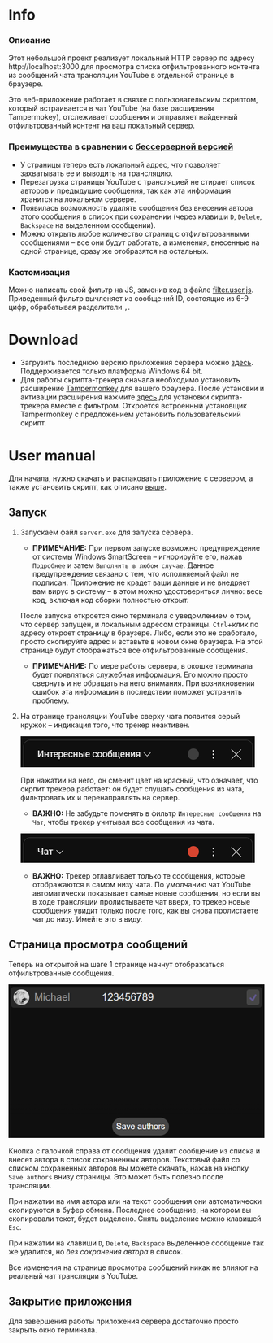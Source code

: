 # Info
### Описание
Этот небольшой проект реализует локальный HTTP сервер по адресу http://localhost:3000 для просмотра списка отфильтрованного контента из сообщений чата трансляции YouTube в отдельной странице в браузере.

Это веб-приложение работает в связке с пользовательским скриптом, который встраивается в чат YouTube (на базе расширения Tampermokey), отслеживает сообщения и отправляет найденный отфильтрованный контент на ваш локальный сервер.

### Преимущества в сравнении с [бессерверной версией](https://github.com/Asethone/Userscripts/tree/main/YouTube_live_chat_filter)
 - У страницы теперь есть локальный адрес, что позволяет захватывать ее и выводить на трансляцию.
 - Перезагрузка страницы YouTube с трансляцией не стирает список авторов и предыдущие сообщения, так как эта информация хранится на локальном сервере.
 - Появилась возможность удалять сообщения без внесения автора этого сообщения в список при сохранении (через клавиши `D`, `Delete`, `Backspace` на выделенном сообщении).
 - Можно открыть любое количество страниц с отфильтрованными сообщениями – все они будут работать, а изменения, внесенные на одной странице, сразу же отобразятся на остальных.

### Кастомизация
Можно написать свой фильтр на JS, заменив код в файле [filter.user.js](https://github.com/Asethone/YTLiveChatView/blob/main/scripts/filter.user.js). Приведенный фильтр вычленяет из сообщений ID, состоящие из 6-9 цифр, обрабатывая разделители `,`.

# Download
 - Загрузить последнюю версию приложения сервера можно [здесь](https://github.com/Asethone/YTLiveChatView/releases/latest). Поддерживается только платформа Windows 64 bit.
 - Для работы скрипта-трекера сначала необходимо установить расширение [Tampermonkey](https://www.tampermonkey.net/) для вашего браузера. После установки и активации расширения нажмите [здесь](https://github.com/Asethone/YTLiveChatView/raw/main/scripts/filter.user.js) для установки скрипта-трекера вместе с фильтром. Откроется встроенный установщик Tampermonkey с предложением установить пользовательский скрипт.

# User manual
Для начала, нужно скачать и распаковать приложение с сервером, а также установить скрипт, как описано [выше](#download).

## Запуск

1. Запускаем файл `server.exe` для запуска сервера.

   - **ПРИМЕЧАНИЕ:** При первом запуске возможно предупреждение от системы Windows SmartScreen – игнорируйте его, нажав `Подробнее` и затем `Выполнить в любом случае`. Данное предупреждение связано с тем, что исполняемый файл не подписан. Приложение не крадет ваши данные и не внедряет вам вирус в систему – в этом можно удостовериться лично: весь код, включая код сборки полностью открыт.

    После запуска откроется окно терминала с уведомлением о том, что сервер запущен, и локальным адресом страницы. `Ctrl`+клик по адресу откроет страницу в браузере. Либо, если это не сработало, просто скопируйте адрес и вставьте в новом окне браузера. На этой странице будут отображаться все отфильтрованные сообщения.

   - **ПРИМЕЧАНИЕ:** По мере работы сервера, в окошке терминала будет появляться служебная информация. Его можно просто свернуть и не обращать на него внимания. При возникновении ошибок эта информация в последствии поможет устранить проблему.

2. На странице трансляции YouTube сверху чата появится серый кружок – индикация того, что трекер неактивен.

    ![Chat header](img/chat_header.png)

    При нажатии на него, он сменит цвет на красный, что означает, что скрпит трекера работает: он будет слушать сообщения из чата, фильтровать их и перенаправлять на сервер.
    - **ВАЖНО:** Не забудьте поменять в фильтр `Интересные сообщения` на `Чат`, чтобы трекер учитывал все сообщения из чата.

    ![Chat header ready](img/chat_header_ready.png)

    - **ВАЖНО:** Трекер отлавливает только те сообщения, которые отображаются в самом низу чата. По умолчанию чат YouTube автоматически показывает самые новые сообщения, но если вы в ходе трансляции пролистываете чат вверх, то трекер новые сообщения увидит только после того, как вы снова пролистаете чат до низу. Имейте это в виду.

## Страница просмотра сообщений
Теперь на открытой на шаге 1 странице начнут отображаться отфильтрованные сообщения.

![Chat view](img/chat_view.png)

Кнопка с галочкой справа от сообщения удалит сообщение из списка и внесет автора в список сохраненных авторов. Текстовый файл со списком сохраненных авторов вы можете скачать, нажав на кнопку `Save authors` внизу страницы. Это может быть полезно после трансляции.

При нажатии на имя автора или на текст сообщения они автоматически скопируются в буфер обмена. Последнее сообщение, на котором вы скопировали текст, будет выделено. Снять выделение можно клавишей `Esc`.

При нажатии на клавиши `D`, `Delete`, `Backspace` выделенное сообщение так же удалится, но *без сохранения автора* в список.

Все изменения на странице просмотра сообщений никак не влияют на реальный чат трансляции в YouTube.

## Закрытие приложения
Для завершения работы приложения сервера достаточно просто закрыть окно терминала.
